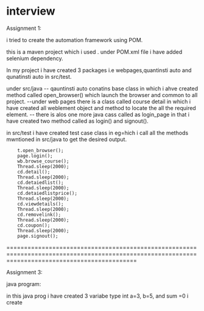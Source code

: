 # interview

Assignment 1:

i tried to create the automation framework using POM.

this is a maven project which i used .
under POM.xml file i have added selenium dependency.

In my project i have created 3 packages i.e webpages,quantinsti auto and qunatinsti auto in src/test.

under src/java 
-- qauntinsti auto conatins base class in which i ahve created method called open_browser() which launch the browser and common to all project.
--under web pages there is a class called course detail in which i have created all weblement object and method to locate the all the required element.
-- there is alos one more java cass called as login_page in that i have created two method called as login() and signout().

in src/test
i have created test case class in eg=hich i call all the methods mwntioned in src/java to get the desired output.

		t.open_browser();
		page.login();
		wb.browse_course();
		Thread.sleep(2000);
		cd.detail();
		Thread.sleep(2000);
		cd.detaiedlist();
		Thread.sleep(2000);
		cd.detaiedlistprice();
		Thread.sleep(2000);
		cd.viewdetails();
		Thread.sleep(2000);
		cd.removelink();
		Thread.sleep(2000);
		cd.coupon();
		Thread.sleep(2000);
		page.signout();

=================================================================================================================================================

Assignment 3:

java program:

in this java prog i have created 3 variabe type int a=3, b=5, and sum =0
i create 
